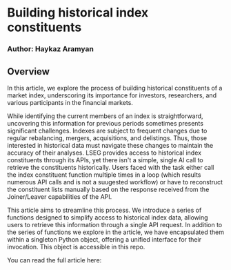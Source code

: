# Building historical index constituents
### Author: Haykaz Aramyan

## Overview
In this article, we explore the process of building historical constituents of a market index, underscoring its importance for investors, researchers, and various participants in the financial markets.

While identifying the current members of an index is straightforward, uncovering this information for previous periods sometimes presents significant challenges. Indexes are subject to frequent changes due to regular rebalancing, mergers, acquisitions, and delistings. Thus, those interested in historical data must navigate these changes to maintain the accuracy of their analyses. LSEG provides access to historical index constituents through its APIs, yet there isn't a simple, single AI call to retrieve the constituents historically. Users faced with the task either call the index constituent function multiple times in a loop (which results numerous API calls and is not a suugested workflow) or have to reconstruct the constituent lists manually based on the response received from the Joiner/Leaver capabilities of the API.

This article aims to streamline this process. We introduce a series of functions designed to simplify access to historical index data, allowing users to retrieve this information through a single API request. In addition to the series of functions we explore in the article, we have encapsulated them within a singleton Python object, offering a unified interface for their invocation. This object is accessible in this repo.

You can read the full article here:
